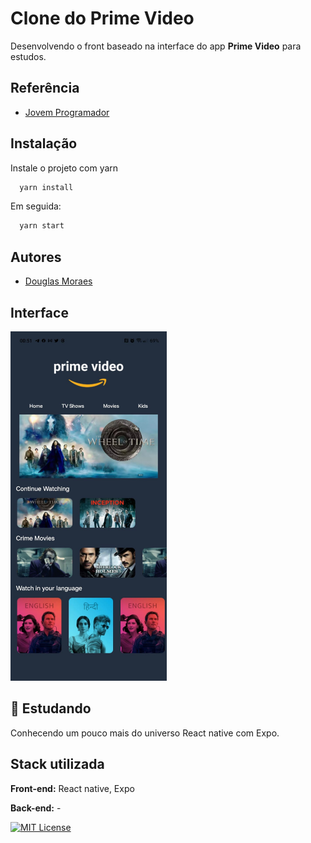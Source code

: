 
# Clone do Prime Video

Desenvolvendo o front baseado na interface do app **Prime Video** para estudos.

## Referência

- [Jovem Programador](https://youtu.be/aLJvoPqyMA0)

## Instalação

Instale o projeto com yarn

```bash
  yarn install
```

Em seguida:

```bash
  yarn start
```

## Autores

- [Douglas Moraes](https://github.com/tiquinhonew)

## Interface

<img src="src/assets/print-project.jpeg" alt="Descrição da imagem" width="250">

## 🚀 Estudando

Conhecendo um pouco mais do universo React native com Expo.

## Stack utilizada

**Front-end:** React native, Expo

**Back-end:** -

[![MIT License](https://img.shields.io/badge/License-MIT-green.svg)](https://choosealicense.com/licenses/mit/)
